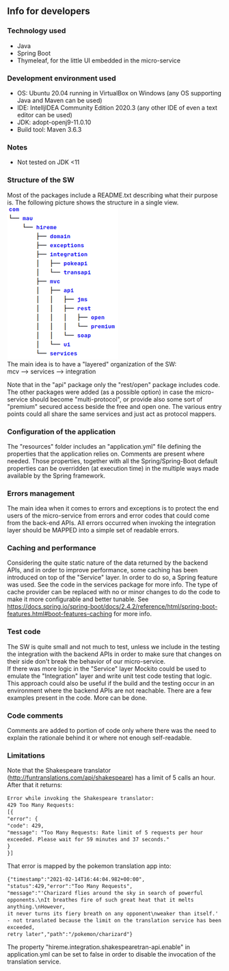 ## Info for developers
### Technology used
* Java
* Spring Boot
* Thymeleaf, for the little UI embedded in the micro-service
### Development environment used
* OS: Ubuntu 20.04 running in VirtualBox on Windows (any OS supporting Java and Maven can be used)
* IDE: IntelljIDEA Community Edition 2020.3 (any other IDE of even a text editor can be used)
* JDK: adopt-openj9-11.0.10
* Build tool: Maven 3.6.3
### Notes
* Not tested on JDK <11
### Structure of the SW
Most of the packages include a README.txt describing what their purpose is.
The following picture shows the structure in a single view.  
![Packages structure](img/PackagesTree.png)  
The main idea is to have a "layered" organization of the SW:  
mcv --> services --> integration  

Note that in the "api" package only the "rest/open" package includes code. The other packages were added (as a possible option) in case the
micro-service should become "multi-protocol", or provide also some sort of "premium" secured access beside the free and open one.
The various entry points could all share the same services and just act as protocol mappers.
### Configuration of the application
The "resources" folder includes an "application.yml" file defining the properties that the application relies on.
Comments are present where needed.
Those properties, together with all the Spring/Spring-Boot default properties can be overridden (at execution time) in
the multiple ways made available by the Spring framework.
### Errors management
The main idea when it comes to errors and exceptions is to protect the end users of
the micro-service from errors and error codes that could come from the back-end APIs.
All errors occurred when invoking the integration layer should be MAPPED into a simple set of readable errors.
### Caching and performance
Considering the quite static nature of the data returned by the backend APIs, and in order to improve performance, some 
caching has been introduced on top of the "Service" layer.
In order to do so, a Spring feature was used. See the code in the services package for more info.
The type of cache provider can be replaced with no or minor changes to do the code to make it more configurable and
better tunable. See https://docs.spring.io/spring-boot/docs/2.4.2/reference/html/spring-boot-features.html#boot-features-caching for more info.
### Test code
The SW is quite small and not much to test, unless we include in the testing the integration with the backend APIs in order to make sure that changes on their side don't break the behavior of our micro-service.  
If there was more logic in the "Service" layer Mockito could be used to emulate the "Integration" layer and write unit test code testing that logic.
This approach could also be useful if the build and the testing occur in an environment where the backend APIs are not reachable.
There are a few examples present in the code.
More can be done.
### Code comments
Comments are added to portion of code only where there was the need to explain the rationale behind it or where not enough self-readable.
### Limitations
Note that the Shakespeare translator (http://funtranslations.com/api/shakespeare) has a limit of 5 calls an hour.  
After that it returns:
```
Error while invoking the Shakespeare translator:  
429 Too Many Requests:  
[{
"error": {
"code": 429,
"message": "Too Many Requests: Rate limit of 5 requests per hour exceeded. Please wait for 59 minutes and 37 seconds."
}
}]
```
That error is mapped by the pokemon translation app into:
```
{"timestamp":"2021-02-14T16:44:04.982+00:00",
"status":429,"error":"Too Many Requests",
"message":"'Charizard flies around the sky in search of powerful opponents.\nIt breathes fire of such great heat that it melts anything.\nHowever,
it never turns its fiery breath on any opponent\nweaker than itself.' - not translated because the limit on the translation service has been exceeded,
retry later","path":"/pokemon/charizard"}
```
The property "hireme.integration.shakespearetran-api.enable" in application.yml can be set to false in order to disable the invocation of the translation service.


